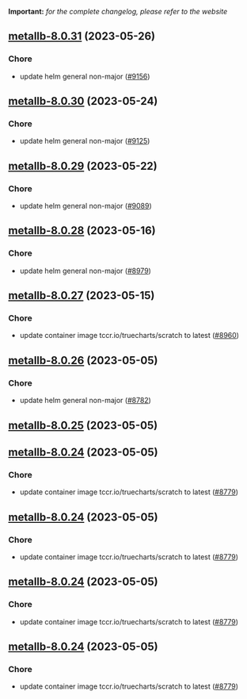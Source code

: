 **Important:**
*for the complete changelog, please refer to the website*




## [metallb-8.0.31](https://github.com/truecharts/charts/compare/metallb-8.0.30...metallb-8.0.31) (2023-05-26)

### Chore

- update helm general non-major ([#9156](https://github.com/truecharts/charts/issues/9156))
  
  


## [metallb-8.0.30](https://github.com/truecharts/charts/compare/metallb-8.0.29...metallb-8.0.30) (2023-05-24)

### Chore

- update helm general non-major ([#9125](https://github.com/truecharts/charts/issues/9125))
  
  


## [metallb-8.0.29](https://github.com/truecharts/charts/compare/metallb-8.0.28...metallb-8.0.29) (2023-05-22)

### Chore

- update helm general non-major ([#9089](https://github.com/truecharts/charts/issues/9089))
  
  


## [metallb-8.0.28](https://github.com/truecharts/charts/compare/metallb-8.0.27...metallb-8.0.28) (2023-05-16)

### Chore

- update helm general non-major ([#8979](https://github.com/truecharts/charts/issues/8979))
  
  


## [metallb-8.0.27](https://github.com/truecharts/charts/compare/metallb-8.0.26...metallb-8.0.27) (2023-05-15)

### Chore

- update container image tccr.io/truecharts/scratch to latest ([#8960](https://github.com/truecharts/charts/issues/8960))
  
  


## [metallb-8.0.26](https://github.com/truecharts/charts/compare/metallb-8.0.25...metallb-8.0.26) (2023-05-05)

### Chore

- update helm general non-major ([#8782](https://github.com/truecharts/charts/issues/8782))
  
  


## [metallb-8.0.25](https://github.com/truecharts/charts/compare/metallb-8.0.24...metallb-8.0.25) (2023-05-05)




## [metallb-8.0.24](https://github.com/truecharts/charts/compare/metallb-8.0.23...metallb-8.0.24) (2023-05-05)

### Chore

- update container image tccr.io/truecharts/scratch to latest ([#8779](https://github.com/truecharts/charts/issues/8779))
  
  


## [metallb-8.0.24](https://github.com/truecharts/charts/compare/metallb-8.0.23...metallb-8.0.24) (2023-05-05)

### Chore

- update container image tccr.io/truecharts/scratch to latest ([#8779](https://github.com/truecharts/charts/issues/8779))
  
  


## [metallb-8.0.24](https://github.com/truecharts/charts/compare/metallb-8.0.23...metallb-8.0.24) (2023-05-05)

### Chore

- update container image tccr.io/truecharts/scratch to latest ([#8779](https://github.com/truecharts/charts/issues/8779))
  
  


## [metallb-8.0.24](https://github.com/truecharts/charts/compare/metallb-8.0.23...metallb-8.0.24) (2023-05-05)

### Chore

- update container image tccr.io/truecharts/scratch to latest ([#8779](https://github.com/truecharts/charts/issues/8779))
  
  
